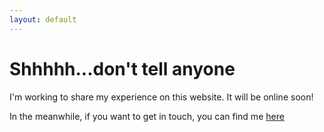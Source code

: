 ```yaml
---
layout: default
---
```

# Shhhhh...don't tell anyone
I'm working to share my experience on this website. It will be online soon!

In the meanwhile, if you want to get in touch, you can find me [here](https://www.linkedin.com/in/pamelagotti/)